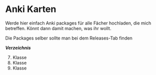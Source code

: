 # Anki Karten

Werde hier einfach Anki packages für alle Fächer hochladen, die mich betreffen. Könnt dann damit machen, was ihr wollt.

Die Packages selber sollte man bei dem Releases-Tab finden


_**Verzeichnis**_

7. Klasse
8. Klasse
9. Klasse
